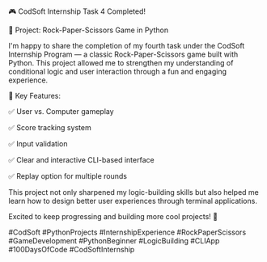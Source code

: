 🎮 CodSoft Internship Task 4 Completed!

🔹 Project: Rock-Paper-Scissors Game in Python

I'm happy to share the completion of my fourth task under the CodSoft Internship Program — a classic Rock-Paper-Scissors game built with Python. This project allowed me to strengthen my understanding of conditional logic and user interaction through a fun and engaging experience.

🧠 Key Features:

✅ User vs. Computer gameplay

✅ Score tracking system

✅ Input validation

✅ Clear and interactive CLI-based interface

✅ Replay option for multiple rounds

This project not only sharpened my logic-building skills but also helped me learn how to design better user experiences through terminal applications.

Excited to keep progressing and building more cool projects! 🚀

#CodSoft #PythonProjects #InternshipExperience #RockPaperScissors #GameDevelopment #PythonBeginner #LogicBuilding #CLIApp #100DaysOfCode #CodSoftInternship

